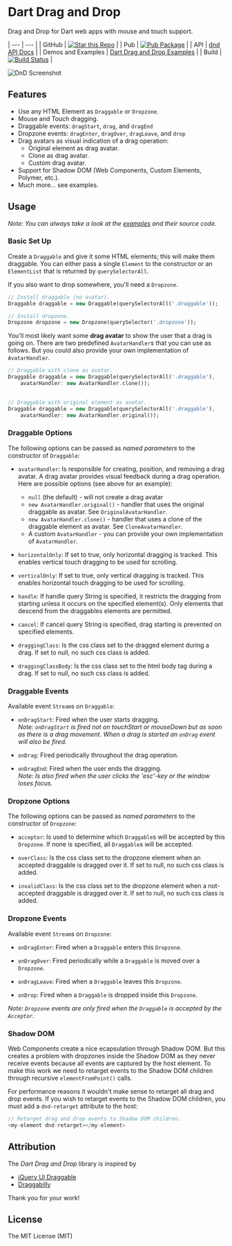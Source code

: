 # Dart Drag and Drop

Drag and Drop for Dart web apps with mouse and touch support.

| --- | --- |
| GitHub | [![Star this Repo](https://img.shields.io/github/stars/marcojakob/dart-dnd.svg?style=flat-square)](https://github.com/marcojakob/dart-dnd) |
| Pub | [![Pub Package](https://img.shields.io/pub/v/dnd.svg?style=flat-square)](https://pub.dartlang.org/packages/dnd) |
| API | [dnd API Docs](http://www.dartdocs.org/documentation/dnd/latest/) |
| Demos and Examples | [Dart Drag and Drop Examples](http://code.makery.ch/library/dart-drag-and-drop/) |
| Build | [![Build Status](https://drone.io/github.com/marcojakob/dart-dnd/status.png)](https://drone.io/github.com/marcojakob/dart-dnd/latest) |


![DnD Screenshot](https://raw.githubusercontent.com/marcojakob/dart-dnd/master/doc/dnd-screenshot.png)

## Features

* Use any HTML Element as `Draggable` or `Dropzone`.
* Mouse and Touch dragging.
* Draggable events: `dragStart`, `drag`, and `dragEnd`
* Dropzone events: `dragEnter`, `dragOver`, `dragLeave`, and `drop`
* Drag avatars as visual indication of a drag operation:
  * Original element as drag avatar.
  * Clone as drag avatar.
  * Custom drag avatar.
* Support for Shadow DOM (Web Components, Custom Elements, Polymer, etc.).
* Much more... see examples.


## Usage

*Note: You can always take a look at the [examples](http://code.makery.ch/library/dart-drag-and-drop/) 
and their source code.*


### Basic Set Up

Create a `Draggable` and give it some HTML elements; this will make them 
draggable. You can either pass a single `Element` to the constructor or an 
`ElementList` that is returned by `querySelectorAll`.

If you also want to drop somewhere, you'll need a `Dropzone`. 

```dart
// Install draggable (no avatar).
Draggable draggable = new Draggable(querySelectorAll('.draggable'));

// Install dropzone.
Dropzone dropzone = new Dropzone(querySelector('.dropzone'));
```

You'll most likely want some **drag avatar** to show the user that a drag is 
going on. There are two predefined `AvatarHandler`s that you can use as follows. 
But you could also provide your own implementation of `AvatarHandler`.

```dart
// Draggable with clone as avatar.
Draggable draggable = new Draggable(querySelectorAll('.draggable'), 
    avatarHandler: new AvatarHandler.clone());
    

// Draggable with original element as avatar.
Draggable draggable = new Draggable(querySelectorAll('.draggable'), 
    avatarHandler: new AvatarHandler.original());
```


### Draggable Options

The following options can be passed as *named parameters* to the constructor of 
`Draggable`:

* `avatarHandler`: Is responsible for creating, position, and removing a drag 
  avatar. A drag avatar provides visual feedback during a drag operation. Here 
  are possible options (see above for an example):
  * `null` (the default) - will not create a drag avatar
  * `new AvatarHandler.original()` - handler that uses the original 
    draggable as avatar. See `OriginalAvatarHandler`.
  * `new AvatarHandler.clone()` - handler that uses a clone of the draggable 
    element as avatar. See `CloneAvatarHandler`.
  * A custom `AvatarHandler` - you can provide your own implementation of 
    `AvatarHandler`.

* `horizontalOnly`: If set to true, only horizontal dragging is tracked.
  This enables vertical touch dragging to be used for scrolling.

* `verticalOnly`: If set to true, only vertical dragging is tracked.
  This enables horizontal touch dragging to be used for scrolling.

* `handle`: If handle query String is specified, it restricts the dragging from 
  starting unless it occurs on the specified element(s). Only elements that 
  descend from the draggables elements are permitted. 

* `cancel`: If cancel query String is specified, drag starting is prevented on 
  specified elements.

* `draggingClass`: Is the css class set to the dragged element 
  during a drag. If set to null, no such css class is added.

* `draggingClassBody`: Is the css class set to the html body tag
  during a drag. If set to null, no such css class is added.


### Draggable Events

Available event `Stream`s on `Draggable`:

* `onDragStart`: Fired when the user starts dragging.   
  *Note: `onDragStart` is fired not on touchStart or mouseDown but as 
  soon as there is a drag movement. When a drag is started an `onDrag` event 
  will also be fired.*

* `onDrag`: Fired periodically throughout the drag operation.

* `onDragEnd`: Fired when the user ends the dragging.   
  *Note: Is also fired when the user clicks the 'esc'-key or the window loses focus.*


### Dropzone Options

The following options can be passed as *named parameters* to the constructor of 
`Dropzone`:

* `acceptor`: Is used to determine which `Draggable`s will be accepted by
  this `Dropzone`. If none is specified, all `Draggable`s will be accepted.
  
* `overClass`: Is the css class set to the dropzone element when an accepted 
  draggable is dragged over it. If set to null, no such css class is added.
  
* `invalidClass`: Is the css class set to the dropzone element when a not-accepted 
  draggable is dragged over it. If set to null, no such css class is added.


### Dropzone Events

Available event `Stream`s on `Dropzone`:

* `onDragEnter`: Fired when a `Draggable` enters this `Dropzone`.

* `onDragOver`: Fired periodically while a `Draggable` is moved over a `Dropzone`.

* `onDragLeave`: Fired when a `Draggable` leaves this `Dropzone`.

* `onDrop`: Fired when a `Draggable` is dropped inside this `Dropzone`.

*Note: `Dropzone` events are only fired when the `Draggable` is accepted by 
the `Acceptor`.*


### Shadow DOM

Web Components create a nice ecapsulation through Shadow DOM. But this creates
a problem with dropzones inside the Shadow DOM as they never receive events 
because all events are captured by the host element. To make this work we need
to retarget events to the Shadow DOM children through recursive 
`elementFromPoint()` calls.

For performance reasons it wouldn't make sense to retarget all drag and drop 
events. If you wish to retarget events to the Shadow DOM children, you must add
a `dnd-retarget` attribute to the host:
 
```dart
// Retarget drag and drop events to Shadow DOM children.
<my-element dnd-retarget></my-element>
```


## Attribution

The *Dart Drag and Drop* library is inspired by 

* [jQuery UI Draggable](http://jqueryui.com/draggable/)
* [Draggabilly](http://draggabilly.desandro.com/)

Thank you for your work!


## License
The MIT License (MIT)
